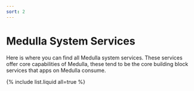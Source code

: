 ```yaml
---
sort: 2
---
```


# Medulla System Services

Here is where you can find all Medulla system services.
These services offer core capabilities of Medulla, these tend to be the core building block services that apps on Medulla consume.

{% include list.liquid all=true %}
